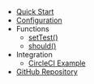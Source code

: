 - [Quick Start](quickstart.md)
- [Configuration](configuration.md)
- Functions
    - [setTest()](settest.md)
    - [should()](should.md)
- Integration
    - [CircleCI Example](circleci.md)
- [GitHub Repository](https://github.com/eddiejibson/sido)